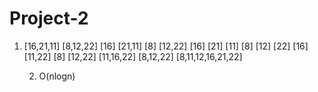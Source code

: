 # Project-2
1. [16,21,11]  [8,12,22]
   [16] [21,11]  [8] [12,22]
   [16] [21] [11]  [8] [12] [22]
   [16] [11,22]  [8] [12,22]
   [11,16,22]  [8,12,22]
   [8,11,12,16,21,22]
   
   2. O(nlogn)


